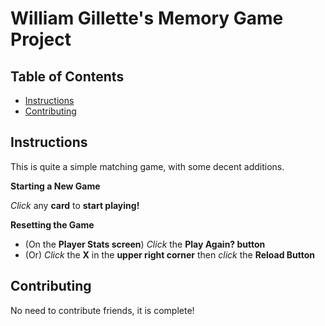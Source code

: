 # William Gillette's Memory Game Project

## Table of Contents

* [Instructions](#instructions)
* [Contributing](#contributing)

## Instructions

This is quite a simple matching game, with some decent additions.

**Starting a New Game**

_Click_ any **card** to **start playing!**

**Resetting the Game**

* (On the **Player Stats screen**) _Click_ the **Play Again? button**
* (Or) _Click_ the **X** in the **upper right corner** then _click_ the **Reload Button**

## Contributing

No need to contribute friends, it is complete!